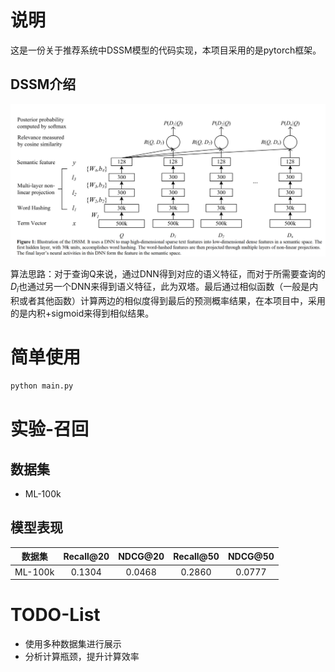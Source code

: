 # 说明

这是一份关于推荐系统中DSSM模型的代码实现，本项目采用的是pytorch框架。

## DSSM介绍

![DSSM](./pic/DSSM.png)

算法思路：对于查询Q来说，通过DNN得到对应的语义特征，而对于所需要查询的$D_i$也通过另一个DNN来得到语义特征，此为双塔。最后通过相似函数（一般是内积或者其他函数）计算两边的相似度得到最后的预测概率结果，在本项目中，采用的是内积+sigmoid来得到相似结果。

# 简单使用

```python
python main.py
```

# 实验-召回

## 数据集

* ML-100k

## 模型表现

| 数据集 | Recall@20 | NDCG@20 | Recall@50 | NDCG@50 |
| :-----: | :-------: | :-----: | :-------: | :-----: |
| ML-100k |  0.1304  | 0.0468 |  0.2860  | 0.0777 |

# TODO-List

* 使用多种数据集进行展示
* 分析计算瓶颈，提升计算效率
